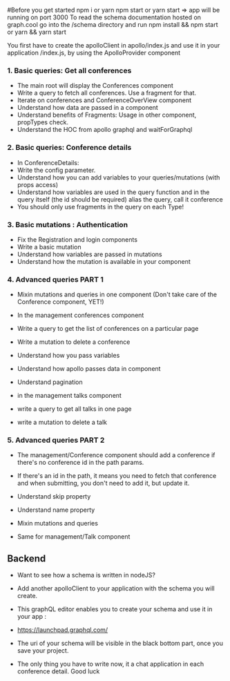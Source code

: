 
#Before you get started
npm i or yarn 
npm start or yarn start => app will be running on port 3000
To read the schema documentation hosted on graph.cool
go into the /schema directory and run 
npm install && npm start 
or
yarn && yarn start


You first have to create the apolloClient in apollo/index.js
and use it in your application /index.js, by using the ApolloProvider
component


### 1. Basic queries: Get all conferences
 - The main root will display the Conferences component
 - Write a query to fetch all conferences. Use a fragment for that.
 - Iterate on conferences and ConferenceOverView component
 - Understand how data are passed in a component
 - Understand benefits of Fragments: Usage in other component, propTypes check.
 - Understand the HOC from apollo graphql and waitForGraphql

 ### 2. Basic queries: Conference details
 - In ConferenceDetails:
 - Write the config parameter.
 - Understand how you can add variables to your queries/mutations (with props access)
 - Understand how variables are used in the query function and in the query itself
 (the id should be required)
 alias the query, call it conference
 - You should only use fragments in the query on each Type!

 ### 3. Basic mutations : Authentication
 - Fix the Registration and login components
 - Write a basic mutation
 - Understand how variables are passed in mutations
 - Understand how the mutation is available in your component

 ### 4. Advanced queries PART 1
 - Mixin mutations and queries in one component
(Don't take care of the Conference component, YET!)
 - In the management conferences component
 - Write a query to get the list of conferences on a particular page
 - Write a mutation to delete a conference
 - Understand how you pass variables
 - Understand how apollo passes data in component
 - Understand pagination

 - in the management talks component
 - write a query to get all talks in one page
 - write a mutation to delete a talk

 ### 5. Advanced queries PART 2
  - The management/Conference component should add a conference if there's no
  conference id in the path params.
  - If there's an id in the path, it means you need to fetch that conference
  and when submitting, you don't need to add it, but update it.
  - Understand skip property
  - Understand name property
  - Mixin mutations and queries

  - Same for management/Talk component








## Backend

- Want to see how a schema is written in nodeJS?
- Add another apolloClient to your application with the schema you will create.
- This graphQL editor enables you to create your schema and use it in your app :
- https://launchpad.graphql.com/

- The uri of your schema will be visible in the black bottom part, once you save your project.

- The only thing you have to write now, it a chat application in each conference detail.
Good luck




